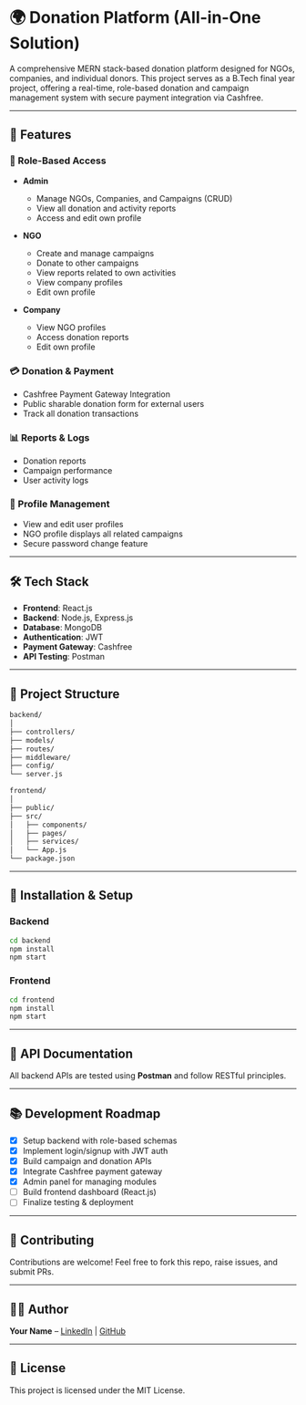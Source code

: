 # 🌍 Donation Platform (All-in-One Solution)

A comprehensive MERN stack-based donation platform designed for NGOs, companies, and individual donors. This project serves as a B.Tech final year project, offering a real-time, role-based donation and campaign management system with secure payment integration via Cashfree.

---

## 🚀 Features

### 🔐 Role-Based Access
- **Admin**
  - Manage NGOs, Companies, and Campaigns (CRUD)
  - View all donation and activity reports
  - Access and edit own profile

- **NGO**
  - Create and manage campaigns
  - Donate to other campaigns
  - View reports related to own activities
  - View company profiles
  - Edit own profile

- **Company**
  - View NGO profiles
  - Access donation reports
  - Edit own profile

### 💳 Donation & Payment
- Cashfree Payment Gateway Integration
- Public sharable donation form for external users
- Track all donation transactions

### 📊 Reports & Logs
- Donation reports
- Campaign performance
- User activity logs

### 📂 Profile Management
- View and edit user profiles
- NGO profile displays all related campaigns
- Secure password change feature

---

## 🛠️ Tech Stack

- **Frontend**: React.js
- **Backend**: Node.js, Express.js
- **Database**: MongoDB
- **Authentication**: JWT
- **Payment Gateway**: Cashfree
- **API Testing**: Postman

---

## 📁 Project Structure

```bash
backend/
│
├── controllers/
├── models/
├── routes/
├── middleware/
├── config/
└── server.js

frontend/
│
├── public/
├── src/
│   ├── components/
│   ├── pages/
│   ├── services/
│   └── App.js
└── package.json
```

---

## 📌 Installation & Setup

### Backend
```bash
cd backend
npm install
npm start
```

### Frontend
```bash
cd frontend
npm install
npm start
```

---

## 📄 API Documentation

All backend APIs are tested using **Postman** and follow RESTful principles.

---

## 📚 Development Roadmap

- [x] Setup backend with role-based schemas
- [x] Implement login/signup with JWT auth
- [x] Build campaign and donation APIs
- [x] Integrate Cashfree payment gateway
- [x] Admin panel for managing modules
- [ ] Build frontend dashboard (React.js)
- [ ] Finalize testing & deployment

---

## 🙌 Contributing

Contributions are welcome! Feel free to fork this repo, raise issues, and submit PRs.

---

## 🧑‍💻 Author

**Your Name** – [LinkedIn](https://www.linkedin.com/) | [GitHub](https://github.com/)

---

## 📃 License

This project is licensed under the MIT License.
